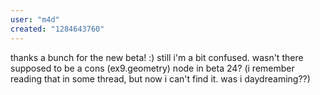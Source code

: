 ```yaml
---
user: "m4d"
created: "1284643760"
---
```


thanks a bunch for the new beta! :)
still i'm a bit confused. wasn't there supposed to be a cons (ex9.geometry) node in beta 24? (i remember reading that in some thread, but now i can't find it. was i daydreaming??)
